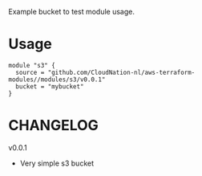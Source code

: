 Example bucket to test module usage. 

# Usage

```
module "s3" {
  source = "github.com/CloudNation-nl/aws-terraform-modules//modules/s3/v0.0.1"
  bucket = "mybucket"
}
```

# CHANGELOG

v0.0.1
- Very simple s3 bucket